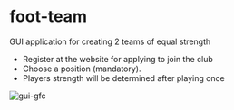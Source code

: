 # foot-team
GUI application for creating 2 teams of equal strength

* Register at the website for applying to join the club
* Choose a position (mandatory).
* Players strength will be determined after playing once

![gui-gfc](https://github.com/trial-pyth/foot-team/blob/main/gfctrial.jpg)
